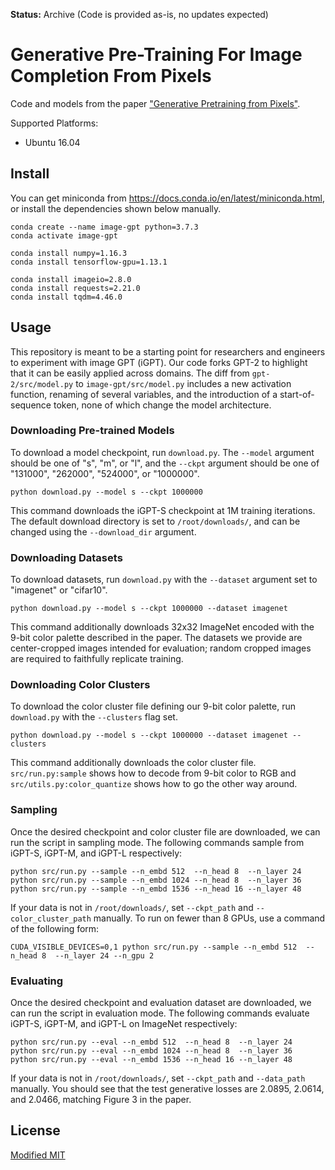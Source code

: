 **Status:** Archive (Code is provided as-is, no updates expected)

# Generative Pre-Training For Image Completion From Pixels

Code and models from the paper ["Generative Pretraining from Pixels"](https://cdn.openai.com/papers/Generative_Pretraining_from_Pixels_V2.pdf).

Supported Platforms:

- Ubuntu 16.04

## Install

You can get miniconda from https://docs.conda.io/en/latest/miniconda.html, or install the dependencies shown below manually.

```
conda create --name image-gpt python=3.7.3
conda activate image-gpt

conda install numpy=1.16.3
conda install tensorflow-gpu=1.13.1

conda install imageio=2.8.0
conda install requests=2.21.0
conda install tqdm=4.46.0
```

## Usage

This repository is meant to be a starting point for researchers and engineers to experiment with image GPT (iGPT). Our code forks GPT-2 to highlight that it can be easily applied across domains. The diff from `gpt-2/src/model.py` to `image-gpt/src/model.py` includes a new activation function, renaming of several variables, and the introduction of a start-of-sequence token, none of which change the model architecture.

### Downloading Pre-trained Models

To download a model checkpoint, run `download.py`. The `--model` argument should be one of "s", "m", or "l", and the `--ckpt` argument should be one of "131000", "262000", "524000", or "1000000".

```
python download.py --model s --ckpt 1000000
```

This command downloads the iGPT-S checkpoint at 1M training iterations. The default download directory is set to `/root/downloads/`, and can be changed using the `--download_dir` argument.

### Downloading Datasets

To download datasets, run `download.py` with the `--dataset` argument set to "imagenet" or "cifar10".

```
python download.py --model s --ckpt 1000000 --dataset imagenet
```

This command additionally downloads 32x32 ImageNet encoded with the 9-bit color palette described in the paper. The datasets we provide are center-cropped images intended for evaluation; random cropped images are required to faithfully replicate training.

### Downloading Color Clusters

To download the color cluster file defining our 9-bit color palette, run `download.py` with the `--clusters` flag set.

```
python download.py --model s --ckpt 1000000 --dataset imagenet --clusters
```

This command additionally downloads the color cluster file. `src/run.py:sample` shows how to decode from 9-bit color to RGB and `src/utils.py:color_quantize` shows how to go the other way around.

### Sampling

Once the desired checkpoint and color cluster file are downloaded, we can run the script in sampling mode. The following commands sample from iGPT-S, iGPT-M, and iGPT-L respectively:

```
python src/run.py --sample --n_embd 512  --n_head 8  --n_layer 24
python src/run.py --sample --n_embd 1024 --n_head 8  --n_layer 36
python src/run.py --sample --n_embd 1536 --n_head 16 --n_layer 48
```

If your data is not in `/root/downloads/`, set `--ckpt_path` and `--color_cluster_path` manually. To run on fewer than 8 GPUs, use a command of the following form:

```
CUDA_VISIBLE_DEVICES=0,1 python src/run.py --sample --n_embd 512  --n_head 8  --n_layer 24 --n_gpu 2
```

### Evaluating

Once the desired checkpoint and evaluation dataset are downloaded, we can run the script in evaluation mode. The following commands evaluate iGPT-S, iGPT-M, and iGPT-L on ImageNet respectively:

```
python src/run.py --eval --n_embd 512  --n_head 8  --n_layer 24
python src/run.py --eval --n_embd 1024 --n_head 8  --n_layer 36
python src/run.py --eval --n_embd 1536 --n_head 16 --n_layer 48
```

If your data is not in `/root/downloads/`, set `--ckpt_path` and `--data_path` manually. You should see that the test generative losses are 2.0895, 2.0614, and 2.0466, matching Figure 3 in the paper.


## License

[Modified MIT](./LICENSE)


